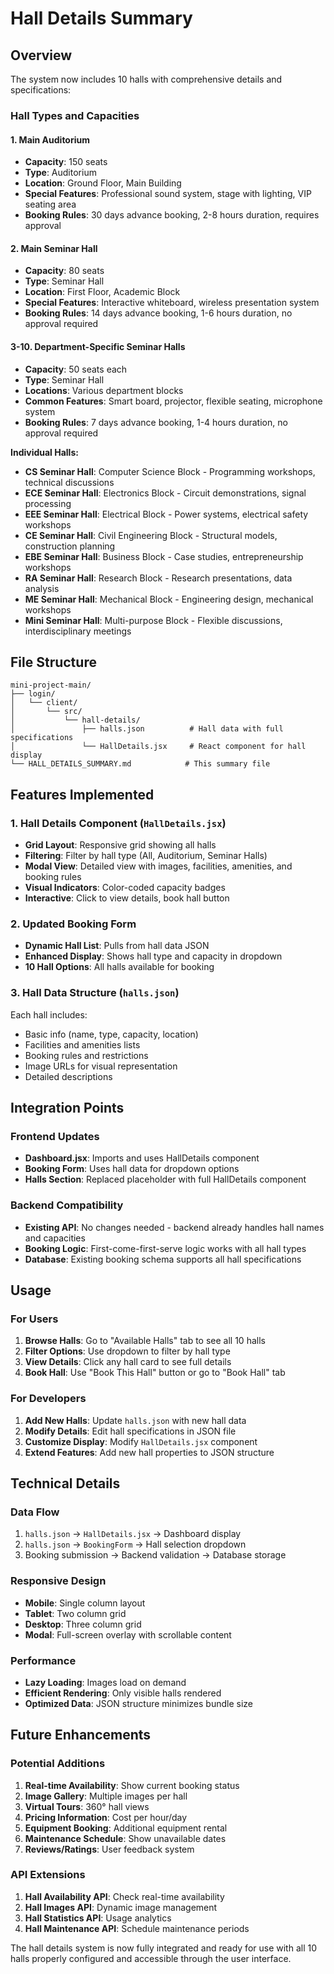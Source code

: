 # Hall Details Summary

## Overview
The system now includes 10 halls with comprehensive details and specifications:

### Hall Types and Capacities

#### 1. Main Auditorium
- **Capacity**: 150 seats
- **Type**: Auditorium
- **Location**: Ground Floor, Main Building
- **Special Features**: Professional sound system, stage with lighting, VIP seating area
- **Booking Rules**: 30 days advance booking, 2-8 hours duration, requires approval

#### 2. Main Seminar Hall
- **Capacity**: 80 seats
- **Type**: Seminar Hall
- **Location**: First Floor, Academic Block
- **Special Features**: Interactive whiteboard, wireless presentation system
- **Booking Rules**: 14 days advance booking, 1-6 hours duration, no approval required

#### 3-10. Department-Specific Seminar Halls
- **Capacity**: 50 seats each
- **Type**: Seminar Hall
- **Locations**: Various department blocks
- **Common Features**: Smart board, projector, flexible seating, microphone system
- **Booking Rules**: 7 days advance booking, 1-4 hours duration, no approval required

**Individual Halls:**
- **CS Seminar Hall**: Computer Science Block - Programming workshops, technical discussions
- **ECE Seminar Hall**: Electronics Block - Circuit demonstrations, signal processing
- **EEE Seminar Hall**: Electrical Block - Power systems, electrical safety workshops
- **CE Seminar Hall**: Civil Engineering Block - Structural models, construction planning
- **EBE Seminar Hall**: Business Block - Case studies, entrepreneurship workshops
- **RA Seminar Hall**: Research Block - Research presentations, data analysis
- **ME Seminar Hall**: Mechanical Block - Engineering design, mechanical workshops
- **Mini Seminar Hall**: Multi-purpose Block - Flexible discussions, interdisciplinary meetings

## File Structure

```
mini-project-main/
├── login/
│   └── client/
│       └── src/
│           └── hall-details/
│               ├── halls.json          # Hall data with full specifications
│               └── HallDetails.jsx     # React component for hall display
└── HALL_DETAILS_SUMMARY.md            # This summary file
```

## Features Implemented

### 1. Hall Details Component (`HallDetails.jsx`)
- **Grid Layout**: Responsive grid showing all halls
- **Filtering**: Filter by hall type (All, Auditorium, Seminar Halls)
- **Modal View**: Detailed view with images, facilities, amenities, and booking rules
- **Visual Indicators**: Color-coded capacity badges
- **Interactive**: Click to view details, book hall button

### 2. Updated Booking Form
- **Dynamic Hall List**: Pulls from hall data JSON
- **Enhanced Display**: Shows hall type and capacity in dropdown
- **10 Hall Options**: All halls available for booking

### 3. Hall Data Structure (`halls.json`)
Each hall includes:
- Basic info (name, type, capacity, location)
- Facilities and amenities lists
- Booking rules and restrictions
- Image URLs for visual representation
- Detailed descriptions

## Integration Points

### Frontend Updates
- **Dashboard.jsx**: Imports and uses HallDetails component
- **Booking Form**: Uses hall data for dropdown options
- **Halls Section**: Replaced placeholder with full HallDetails component

### Backend Compatibility
- **Existing API**: No changes needed - backend already handles hall names and capacities
- **Booking Logic**: First-come-first-serve logic works with all hall types
- **Database**: Existing booking schema supports all hall specifications

## Usage

### For Users
1. **Browse Halls**: Go to "Available Halls" tab to see all 10 halls
2. **Filter Options**: Use dropdown to filter by hall type
3. **View Details**: Click any hall card to see full details
4. **Book Hall**: Use "Book This Hall" button or go to "Book Hall" tab

### For Developers
1. **Add New Halls**: Update `halls.json` with new hall data
2. **Modify Details**: Edit hall specifications in JSON file
3. **Customize Display**: Modify `HallDetails.jsx` component
4. **Extend Features**: Add new hall properties to JSON structure

## Technical Details

### Data Flow
1. `halls.json` → `HallDetails.jsx` → Dashboard display
2. `halls.json` → `BookingForm` → Hall selection dropdown
3. Booking submission → Backend validation → Database storage

### Responsive Design
- **Mobile**: Single column layout
- **Tablet**: Two column grid
- **Desktop**: Three column grid
- **Modal**: Full-screen overlay with scrollable content

### Performance
- **Lazy Loading**: Images load on demand
- **Efficient Rendering**: Only visible halls rendered
- **Optimized Data**: JSON structure minimizes bundle size

## Future Enhancements

### Potential Additions
1. **Real-time Availability**: Show current booking status
2. **Image Gallery**: Multiple images per hall
3. **Virtual Tours**: 360° hall views
4. **Pricing Information**: Cost per hour/day
5. **Equipment Booking**: Additional equipment rental
6. **Maintenance Schedule**: Show unavailable dates
7. **Reviews/Ratings**: User feedback system

### API Extensions
1. **Hall Availability API**: Check real-time availability
2. **Hall Images API**: Dynamic image management
3. **Hall Statistics API**: Usage analytics
4. **Hall Maintenance API**: Schedule maintenance periods

The hall details system is now fully integrated and ready for use with all 10 halls properly configured and accessible through the user interface.

